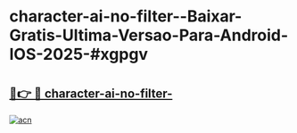 # character-ai-no-filter--Baixar-Gratis-Ultima-Versao-Para-Android-IOS-2025-#xgpgv

# <h2><a href="https://ainizakaria.my?title=character-ai-no-filter-&ref=24M">🔗👉 🔴 character-ai-no-filter-</a></h2>

[![acn](https://github.com/user-attachments/assets/0f9c940e-d8b0-45ae-aac7-cd30a18b3e1c)](https://ainizakaria.my?title=character-ai-no-filter-&ref=24M)

